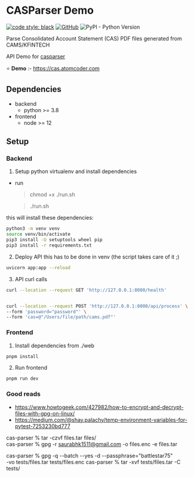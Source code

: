 # CASParser Demo

[![code style: black](https://img.shields.io/badge/code%20style-black-000000.svg)](https://github.com/psf/black)
[![GitHub](https://img.shields.io/github/license/codereverser/casparser)](https://github.com/codereverser/casparser/blob/main/LICENSE)
![PyPI - Python Version](https://img.shields.io/pypi/pyversions/casparser)

Parse Consolidated Account Statement (CAS) PDF files generated from CAMS/KFINTECH


API Demo for [casparser](https://github.com/codereverser/casparser)

⭐ **Demo** :- https://cas.atomcoder.com  

## Dependencies
- backend
  - python >= 3.8
- frontend
  - node >= 12

## Setup

### Backend
1. Setup python virtualenv and install dependencies

- run 
  > chmod +x ./run.sh

  > ./run.sh

this will install these dependencies:
```bash
python3 -m venv venv
source venv/bin/activate
pip3 install -U setuptools wheel pip
pip3 install -r requirements.txt
```
2. Deploy API
this has to be done in venv (the script takes care of it ;)
```bash
uvicorn app:app --reload
```

3. API curl calls
```bash
curl --location --request GET 'http://127.0.0.1:8000/health'


curl --location --request POST 'http://127.0.0.1:8000/api/process' \
--form 'password="password"' \
--form 'cas=@"/Users/file/path/cams.pdf"'
```


### Frontend
1. Install dependencies from ./web
```bash
pnpm install
```
2. Run frontend
```bash
pnpm run dev
```


### Good reads 
- https://www.howtogeek.com/427982/how-to-encrypt-and-decrypt-files-with-gpg-on-linux/
- https://medium.com/@shay.palachy/temp-environment-variables-for-pytest-7253230bd777

cas-parser % tar -czvf files.tar files/    
cas-parser % gpg -r saurabhk1511@gmail.com  -o files.enc -e files.tar

cas-parser % gpg -q --batch --yes -d --passphrase="battlestar75" \
    -vo tests/files.tar tests/files.enc
cas-parser % tar -xvf tests/files.tar -C tests/
